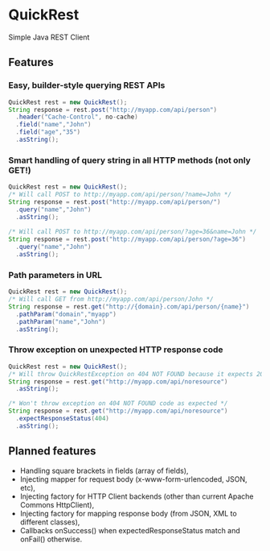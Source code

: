 # QuickRest
Simple Java REST Client

## Features
### Easy, builder-style querying REST APIs
```java
QuickRest rest = new QuickRest();
String response = rest.post("http://myapp.com/api/person")
  .header("Cache-Control", no-cache)
  .field("name","John")
  .field("age","35")
  .asString();
```

### Smart handling of query string in all HTTP methods (not only GET!) 
```java
QuickRest rest = new QuickRest();
/* Will call POST to http://myapp.com/api/person/?name=John */
String response = rest.post("http://myapp.com/api/person/")
  .query("name","John")
  .asString();
  
/* Will call POST to http://myapp.com/api/person/?age=36&name=John */
String response = rest.post("http://myapp.com/api/person/?age=36")
  .query("name","John")
  .asString();
```

### Path parameters in URL
```java
QuickRest rest = new QuickRest();
/* Will call GET from http://myapp.com/api/person/John */
String response = rest.get("http://{domain}.com/api/person/{name}")
  .pathParam("domain","myapp")
  .pathParam("name","John")
  .asString();
```

### Throw exception on unexpected HTTP response code
```java
QuickRest rest = new QuickRest();
/* Will throw QuickRestException on 404 NOT FOUND because it expects 200 OK code as default */
String response = rest.get("http://myapp.com/api/noresource")
  .asString();

/* Won't throw exception on 404 NOT FOUND code as expected */
String response = rest.get("http://myapp.com/api/noresource")
  .expectResponseStatus(404)
  .asString();

```
## Planned features
* Handling square brackets in fields (array of fields),
* Injecting mapper for request body (x-www-form-urlencoded, JSON, etc),
* Injecting factory for HTTP Client backends (other than current Apache Commons HttpClient),
* Injecting factory for mapping response body (from JSON, XML to different classes),
* Callbacks onSuccess() when expectedResponseStatus match and onFail() otherwise.
